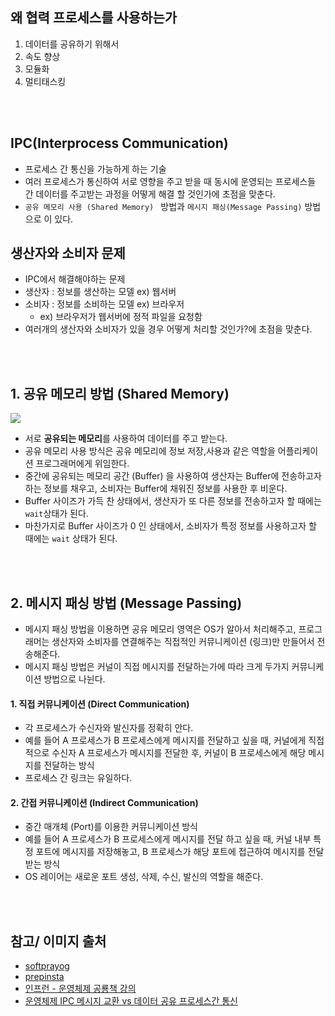 ## 왜 협력 프로세스를 사용하는가

1. 데이터를 공유하기 위해서
2. 속도 향상
3. 모듈화
4. 멀티태스킹

<br/>
<br/>

## IPC(Interprocess Communication)

- 프로세스 간 통신을 가능하게 하는 기술
- 여러 프로세스가 통신하여 서로 영향을 주고 받을 때 동시에 운영되는 프로세스들 간 데이터를 주고받는 과정을 어떻게 해결 할 것인가에 초점을 맞춘다.
- `공유 메모리 사용 (Shared Memory) ` 방법과 `메시지 패싱(Message Passing)` 방법으로 이 있다.

## 생산자와 소비자 문제

- IPC에서 해결해야하는 문제
- 생산자 : 정보를 생산하는 모델 ex) 웹서버
- 소비자 : 정보를 소비하는 모델 ex) 브라우저
  - ex) 브라우저가 웹서버에 정적 파일을 요청함
- 여러개의 생산자와 소비자가 있을 경우 어떻게 처리할 것인가?에 초점을 맞춘다.

<br/>
<br/>

## 1. 공유 메모리 방법 (Shared Memory)

![](https://www.softprayog.in/images/shared-memory.png)

- 서로 **공유되는 메모리**를 사용하여 데이터를 주고 받는다.
- 공유 메모리 사용 방식은 공유 메모리에 정보 저장,사용과 같은 역할을 어플리케이션 프로그래머에게 위임한다.
- 중간에 공유되는 메모리 공간 (Buffer) 을 사용하여 생산자는 Buffer에 전송하고자 하는 정보를 채우고, 소비자는 Buffer에 채워진 정보를 사용한 후 비운다.
- Buffer 사이즈가 가득 찬 상태에서, 생산자가 또 다른 정보를 전송하고자 할 때에는 `wait`상태가 된다.
- 마찬가지로 Buffer 사이즈가 0 인 상태에서, 소비자가 특정 정보를 사용하고자 할 때에는 `wait` 상태가 된다.

<br/>
<br/>

## 2. 메시지 패싱 방법 (Message Passing)

- 메시지 패싱 방법을 이용하면 공유 메모리 영역은 OS가 알아서 처리해주고, 프로그래머는 생산자와 소비자를 연결해주는 직접적인 커뮤니케이션 (링크)만 만들어서 전송해준다.
- 메시지 패싱 방법은 커널이 직접 메시지를 전달하는가에 따라 크게 두가지 커뮤니케이션 방법으로 나뉜다.

#### 1. 직접 커뮤니케이션 (Direct Communication)

- 각 프로세스가 수신자와 발신자를 정확히 안다.
- 예를 들어 A 프로세스가 B 프로세스에게 메시지를 전달하고 싶을 때, 커널에게 직접적으로 수신자 A 프로세스가 메시지를 전달한 후, 커널이 B 프로세스에게 해당 메시지를 전달하는 방식
- 프로세스 간 링크는 유일하다.

#### 2. 간접 커뮤니케이션 (Indirect Communication)

- 중간 매개체 (Port)를 이용한 커뮤니케이션 방식
- 예를 들어 A 프로세스가 B 프로세스에게 메시지를 전달 하고 싶을 때, 커널 내부 특정 포트에 메시지를 저장해놓고, B 프로세스가 해당 포트에 접근하여 메시지를 전달받는 방식
- OS 레이어는 새로운 포트 생성, 삭제, 수신, 발신의 역할을 해준다.

<br/>
<br/>

## 참고/ 이미지 출처

- [softprayog](https://www.softprayog.in/programming/interprocess-communication-using-system-v-shared-memory-in-linux)
- [prepinsta](https://prepinsta.com/wp-content/uploads/2019/01/Message-Passing-in-OS-Operating-System.png)
- [인프런 - 운영체제 공룡책 강의](https://www.inflearn.com/course/%EC%9A%B4%EC%98%81%EC%B2%B4%EC%A0%9C-%EA%B3%B5%EB%A3%A1%EC%B1%85-%EC%A0%84%EA%B3%B5%EA%B0%95%EC%9D%98/dashboard)
- [운영체제 IPC 메시지 교환 vs 데이터 공유 프로세스간 통신](https://jhnyang.tistory.com/24)
